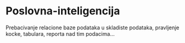 # Poslovna-inteligencija
Prebacivanje relacione baze podataka u skladiste podataka, pravljenje kocke, tabulara, reporta nad tim podacima...
